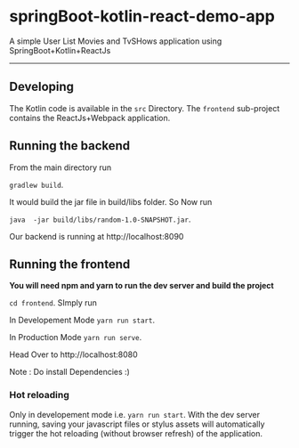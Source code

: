 # springBoot-kotlin-react-demo-app
A simple User List Movies and TvSHows application using SpringBoot+Kotlin+ReactJs

--------------------------------------------------------------------------------------



## Developing

The Kotlin code is available in the `src` Directory.
The `frontend` sub-project contains the ReactJs+Webpack application.


## Running the backend 

From the main directory run 

`gradlew build`.

It would build the jar file in build/libs folder.
So Now run 

`java  -jar build/libs/random-1.0-SNAPSHOT.jar`.

Our backend is running at http://localhost:8090

## Running the frontend 

**You will need npm and yarn to run the dev server and build the project**

`cd frontend`.
SImply run 

In Developement Mode
`yarn run start`.

In Production Mode
`yarn run serve`.

Head Over to http://localhost:8080 

Note : Do install Dependencies :)


### Hot reloading

Only in developement mode i.e. `yarn run start`.
With the dev server running, saving your javascript files or stylus assets will automatically trigger the hot reloading
(without browser refresh) of the application.



